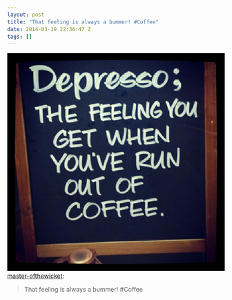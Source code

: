 ```yaml
---
layout: post
title: "That feeling is always a bummer! #Coffee"
date: 2014-03-19 22:36:47 Z
tags: []
---
```

![](/media/2014/03/80106459732.jpg)
[master-ofthewicket](http://master-ofthewicket.tumblr.com/post/80095352853/that-feeling-is-always-a-bummer-coffee):

> That feeling is always a bummer! #Coffee
